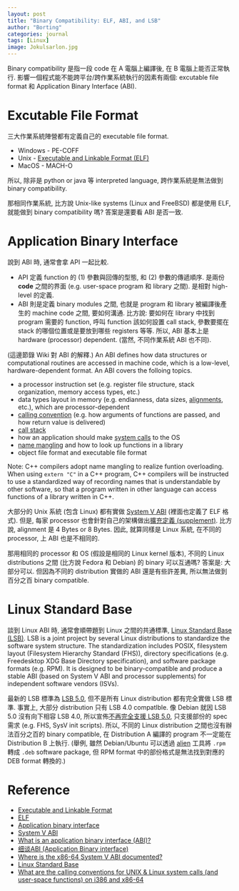 ```yaml
---
layout: post
title: "Binary Compatibility: ELF, ABI, and LSB"
author: "Borting"
categories: journal
tags: [Linux]
image: Jokulsarlon.jpg
---
```


Binary compatibility 是指一段 code 在 A 電腦上編譯後, 在 B 電腦上能否正常執行.
影響一個程式能不能跨平台/跨作業系統執行的因素有兩個: excutable file format 和 Application Binary Interface (ABI).

# Excutable File Format

三大作業系統陣營都有定義自己的 executable file format.
* Windows - PE-COFF
* Unix - [Executable and Linkable Format (ELF)](https://en.wikipedia.org/wiki/Executable_and_Linkable_Format)
* MacOS - MACH-O

所以, 除非是 python or java 等 interpreted language, 跨作業系統是無法做到 binary compatibility.

那相同作業系統, 比方說 Unix-like systems (Linux and FreeBSD) 都是使用 ELF, 就能做到 binary compatibility 嗎?
答案是還要看 ABI 是否一致.

# Application Binary Interface

說到 ABI 時, 通常會拿 API 一起比較.
* API 定義 function 的 (1) 參數與回傳的型態, 和 (2) 參數的傳遞順序.
是兩份 **code** 之間的界面 (e.g. user-space program 和 library 之間).
是相對 high-level 的定義.
* ABI 則是定義 binary modules 之間, 也就是 program 和 library 被編譯後產生的 machine code 之間, 要如何溝通.
比方說: 要如何在 library 中找到 program 需要的 function, 呼叫 function 該如何設置 call stack, 參數要擺在 stack 的哪個位置或是要放到哪些 registers 等等.
所以, ABI 基本上是 hardware (processor) dependent.
(當然, 不同作業系統 ABI 也不同).

(這邊節錄 Wiki 對 ABI 的解釋.)
An ABI defines how data structures or computational routines are accessed in machine code, which is a low-level, hardware-dependent format.
An ABI covers the folloing topics.
* a processor instruction set (e.g. register file structure, stack organization, memory access types, etc.)
* data types layout in memory (e.g. endianness, data sizes, [alignments](https://en.wikipedia.org/wiki/Data_structure_alignment), etc.), which are processor-dependent
* [calling convention](https://en.wikipedia.org/wiki/Calling_convention) (e.g. how arguments of functions are passed, and how return value is delivered)
* [call stack](https://en.wikipedia.org/wiki/Call_stack)
* how an application should make [system calls](https://en.wikipedia.org/wiki/System_call) to the OS
* [name mangling](https://en.wikipedia.org/wiki/Name_mangling) and how to look up functions in a library
* object file format and executable file format

Note: C++ compilers adopt name mangling to realize funtion overloading.
When using `extern "C"` in a C++ program, C++ compilers will be instructed to use a standardized way of recording names that is understandable by other software, so that a program written in other language can access functions of a library written in C++.

大部分的 Unix 系統 (包含 Linux) 都有實做 [System V ABI](https://wiki.osdev.org/System_V_ABI) (裡面也定義了 ELF 格式).
但是, 每家 processor 也會針對自己的架構做出[擴充定義 (supplement)](https://wiki.osdev.org/System_V_ABI#Documents).
比方說, alignment 是 4 Bytes or 8 Bytes.
因此, 就算同樣是 Linux 系統, 在不同的 processor, 上 ABI 也是不相同的.

那用相同的 processor 和 OS (假設是相同的 Linux kernel 版本), 不同的 Linux distributions 之間 (比方說 Fedora 和 Debian) 的 binary 可以互通嗎?
答案是: 大部分可以.
但因為不同的 distribution 實做的 ABI 還是有些許差異, 所以無法做到百分之百 binary compatible.

# Linux Standard Base

談到 Linux ABI 時, 通常會順帶題到 Linux 之間的共通標準, [Linux Standard Base (LSB)](https://refspecs.linuxfoundation.org/).
LSB is a joint project by several Linux distributions to standardize the software system structure.
The standardization includes POSIX, filesystem layout (Filesystem Hierarchy Standard (FHS)), directory specifications (e.g. Freedesktop XDG Base Directory specification), and software package formats (e.g. RPM).
It is designed to be binary-compatible and produce a stable ABI (based on System V ABI and processor supplements) for independent software vendors (ISVs).

最新的 LSB 標準為 [LSB 5.0](https://refspecs.linuxfoundation.org/lsb.shtml), 但不是所有 Linux distribution 都有完全實做 LSB 標準.
事實上, 大部分 distribution 只有 LSB 4.0 compatlble.
像 Debian 就因 LSB 5.0 沒有向下相容 LSB 4.0, 所以宣佈[不再完全支援 LSB 5.0](https://lwn.net/Articles/658809/), 只支援部份的 spec 需求 (e.g. FHS, SysV init scripts).
所以, 不同的 Linux distribution 之間也沒有辦法百分之百的 binary compatible, 在 Distribution A 編譯的 program 不一定能在 Distribution B 上執行.
(舉例, 雖然 Debian/Ubuntu 可以透過 [alien](http://manpages.ubuntu.com/manpages/trusty/man1/alien.1p.html) 工具將 `.rpm` 轉成 `.deb` software package, 但 RPM format 中的部份格式是無法找到對應的 DEB format 轉換的.)

# Reference

* [Executable and Linkable Format](https://en.wikipedia.org/wiki/Executable_and_Linkable_Format)
* [ELF](https://wiki.osdev.org/ELF)
* [Application binary interface](https://en.wikipedia.org/wiki/Application_binary_interface)
* [System V ABI](https://wiki.osdev.org/System_V_ABI)
* [What is an application binary interface (ABI)?](https://stackoverflow.com/a/2456882)
* [细谈ABI (Application Binary interface)](https://juejin.cn/post/6894179449996312589)
* [Where is the x86-64 System V ABI documented?](https://stackoverflow.com/a/40348010)
* [Linux Standard Base](https://en.wikipedia.org/wiki/Linux_Standard_Base)
* [What are the calling conventions for UNIX & Linux system calls (and user-space functions) on i386 and x86-64](https://stackoverflow.com/a/2538212)
